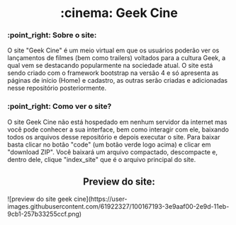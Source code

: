 <h1 align="center">:cinema: Geek Cine</h1>

<h3>:point_right: Sobre o site: </h3>
<p>O site "Geek Cine" é um meio virtual em que os usuários poderão ver os lançamentos de filmes (bem como trailers) voltados para a cultura Geek, a qual vem se destacando popularmente na sociedade atual. O site está sendo criado com o framework bootstrap na versão 4 e só apresenta as páginas de início (Home) e cadastro, as outras serão criadas e adicionadas nesse repositório posteriormente.</p>

<h3>:point_right: Como ver o site? </h3>
<p>O site Geek Cine não está hospedado em nenhum servidor da internet mas você pode conhecer a sua interface, bem como interagir com ele, baixando todos os arquivos desse repositório e depois executar o site. Para baixar basta clicar no botão "code" (um botão verde logo acima) e clicar em "download ZIP". Você baixará um arquivo compactado, descompacte e, dentro dele, clique "index_site" que é o arquivo principal do site.
</p>

<h2 align="center">Preview do site: </h2>
![preview do site geek cine](https://user-images.githubusercontent.com/61922327/100167193-3e9aaf00-2e9d-11eb-9cb1-257b33255ccf.png)
